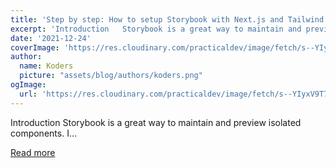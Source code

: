 ```yaml
---
title: 'Step by step: How to setup Storybook with Next.js and Tailwind CSS'
excerpt: 'Introduction   Storybook is a great way to maintain and preview isolated components. I...'
date: '2021-12-24'
coverImage: 'https://res.cloudinary.com/practicaldev/image/fetch/s--YIyxV9T7--/c_imagga_scale,f_auto,fl_progressive,h_420,q_auto,w_1000/https://dev-to-uploads.s3.amazonaws.com/uploads/articles/dnmg0if31qvtmy4fuc3m.png'
author:
  name: Koders
  picture: "assets/blog/authors/koders.png"
ogImage:
  url: 'https://res.cloudinary.com/practicaldev/image/fetch/s--YIyxV9T7--/c_imagga_scale,f_auto,fl_progressive,h_420,q_auto,w_1000/https://dev-to-uploads.s3.amazonaws.com/uploads/articles/dnmg0if31qvtmy4fuc3m.png'
---
```


Introduction   Storybook is a great way to maintain and preview isolated components. I...

[Read more](https://dev.to/theodorusclarence/step-by-step-how-to-setup-storybook-with-nextjs-and-tailwind-css-lf)
